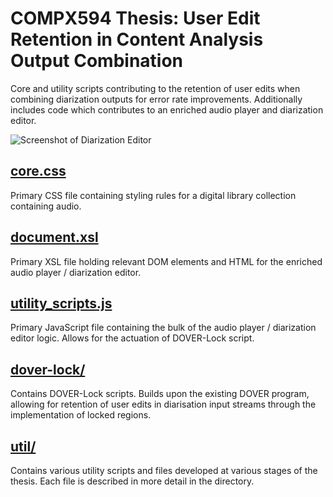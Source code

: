 <!-- Project Title -->
# COMPX594 Thesis: User Edit Retention in Content Analysis Output Combination

<!-- Project Description -->
Core and utility scripts contributing to the retention of user edits when combining diarization outputs for error rate improvements. Additionally includes code which contributes to an enriched audio player and diarization editor. 

![Screenshot of Diarization Editor](https://i.imgur.com/xoeLleM.png)

<!-- Files -->
## [core.css](core.css)
Primary CSS file containing styling rules for a digital library collection containing audio.

## [document.xsl](document.xsl)
Primary XSL file holding relevant DOM elements and HTML for the enriched audio player / diarization editor.

## [utility_scripts.js](utility_scripts)
Primary JavaScript file containing the bulk of the audio player / diarization editor logic. Allows for the actuation of DOVER-Lock script.

<!-- Directories -->
## [dover-lock/](dover-lock)
Contains DOVER-Lock scripts. Builds upon the existing DOVER program, allowing for retention of user edits in diarisation input streams through the implementation of locked regions.

## [util/](util)
Contains various utility scripts and files developed at various stages of the thesis. Each file is described in more detail in the directory.
